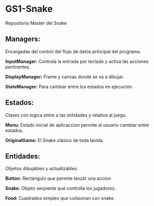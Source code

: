 # GS1-Snake
Repositorio Master del Snake

## Managers:
  Encargadas del control del flujo de datos principal del programa.
  
  **InputManager:** Controla la entrada por teclado y activa lás acciones pertinentes.
  
  **DisplayManager:** Frame y canvas donde se va a dibujar.
  
  **StateManager:** Para cambiar entre los  estados en ejecución.

## Estados:
  Clases con logica entre a las entidades y relativa al juego.
  
  **Menu:** Estado inicial de aplicaccíon permite al usuario cambiar entre estados.
  
  **OriginalGame:** El Snake clásico de toda lavida.
  
## Entidades:
  
  Objetos dibujables y actualizables. 

  **Button:** Rectángulo que permite lanzár una accíon
  
  **Snake:** Objeto serpiente que controlla los jugadores.
  
  **Food:** Cuadrados simples que colisionan con snake.
